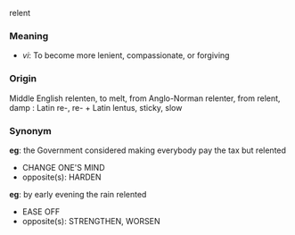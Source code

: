 relent
### Meaning
+ _vi_: To become more lenient, compassionate, or forgiving

### Origin

Middle English relenten, to melt, from Anglo-Norman relenter, from relent, damp : Latin re-, re- + Latin lentus, sticky, slow

### Synonym

__eg__: the Government considered making everybody pay the tax but relented

+ CHANGE ONE'S MIND
+ opposite(s): HARDEN

__eg__: by early evening the rain relented

+ EASE OFF
+ opposite(s): STRENGTHEN, WORSEN


